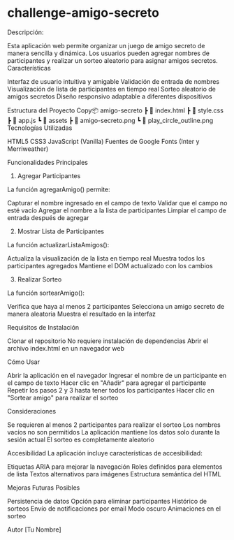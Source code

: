 # challenge-amigo-secreto

Descripción:

Esta aplicación web permite organizar un juego de amigo secreto de manera sencilla y dinámica. Los usuarios pueden agregar nombres de participantes y realizar un sorteo aleatorio para asignar amigos secretos.
Características

Interfaz de usuario intuitiva y amigable
Validación de entrada de nombres
Visualización de lista de participantes en tiempo real
Sorteo aleatorio de amigos secretos
Diseño responsivo adaptable a diferentes dispositivos

Estructura del Proyecto
Copy📦 amigo-secreto
 ┣ 📜 index.html
 ┣ 📜 style.css
 ┣ 📜 app.js
 ┗ 📂 assets
    ┣ 📜 amigo-secreto.png
    ┗ 📜 play_circle_outline.png
Tecnologías Utilizadas

HTML5
CSS3
JavaScript (Vanilla)
Fuentes de Google Fonts (Inter y Merriweather)

Funcionalidades Principales
1. Agregar Participantes

La función agregarAmigo() permite:

Capturar el nombre ingresado en el campo de texto
Validar que el campo no esté vacío
Agregar el nombre a la lista de participantes
Limpiar el campo de entrada después de agregar



2. Mostrar Lista de Participantes

La función actualizarListaAmigos():

Actualiza la visualización de la lista en tiempo real
Muestra todos los participantes agregados
Mantiene el DOM actualizado con los cambios



3. Realizar Sorteo

La función sortearAmigo():

Verifica que haya al menos 2 participantes
Selecciona un amigo secreto de manera aleatoria
Muestra el resultado en la interfaz



Requisitos de Instalación

Clonar el repositorio
No requiere instalación de dependencias
Abrir el archivo index.html en un navegador web

Cómo Usar

Abrir la aplicación en el navegador
Ingresar el nombre de un participante en el campo de texto
Hacer clic en "Añadir" para agregar el participante
Repetir los pasos 2 y 3 hasta tener todos los participantes
Hacer clic en "Sortear amigo" para realizar el sorteo

Consideraciones

Se requieren al menos 2 participantes para realizar el sorteo
Los nombres vacíos no son permitidos
La aplicación mantiene los datos solo durante la sesión actual
El sorteo es completamente aleatorio

Accesibilidad
La aplicación incluye características de accesibilidad:

Etiquetas ARIA para mejorar la navegación
Roles definidos para elementos de lista
Textos alternativos para imágenes
Estructura semántica del HTML

Mejoras Futuras Posibles

Persistencia de datos
Opción para eliminar participantes
Histórico de sorteos
Envío de notificaciones por email
Modo oscuro
Animaciones en el sorteo

Autor
[Tu Nombre]
